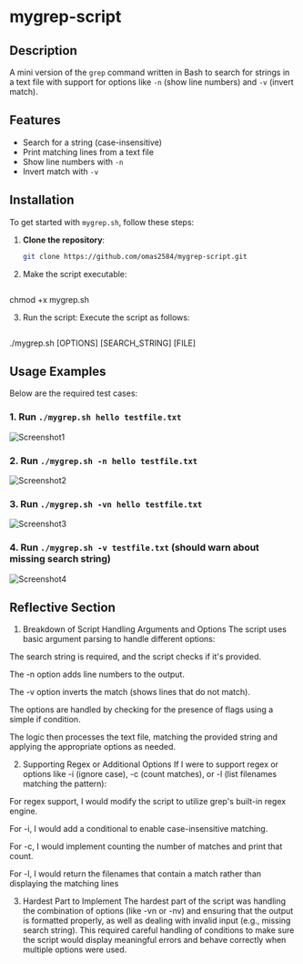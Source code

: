# mygrep-script

## Description
A mini version of the `grep` command written in Bash to search for strings in a text file with support for options like `-n` (show line numbers) and `-v` (invert match).

## Features
- Search for a string (case-insensitive)
- Print matching lines from a text file
- Show line numbers with `-n`
- Invert match with `-v`

## Installation
To get started with `mygrep.sh`, follow these steps:

1. **Clone the repository**:
   ```bash
   git clone https://github.com/omas2584/mygrep-script.git

2. Make the script executable:
   ```bash   
chmod +x mygrep.sh

3. Run the script: Execute the script as follows:
   ```bash
./mygrep.sh [OPTIONS] [SEARCH_STRING] [FILE]



## Usage Examples

Below are the required test cases:

### 1. Run `./mygrep.sh hello testfile.txt`
![Screenshot1](screenshots/screenshot1.png)

### 2. Run `./mygrep.sh -n hello testfile.txt`
![Screenshot2](screenshots/screenshot2.png)

### 3. Run `./mygrep.sh -vn hello testfile.txt`
![Screenshot3](screenshots/screenshot3.png)

### 4. Run `./mygrep.sh -v testfile.txt` (should warn about missing search string)
![Screenshot4](screenshots/screenshot4.png)

## Reflective Section

1. Breakdown of Script Handling Arguments and Options
The script uses basic argument parsing to handle different options:

The search string is required, and the script checks if it's provided.

The -n option adds line numbers to the output.

The -v option inverts the match (shows lines that do not match).

The options are handled by checking for the presence of flags using a simple if condition.

The logic then processes the text file, matching the provided string and applying the appropriate options as needed.

2. Supporting Regex or Additional Options
If I were to support regex or options like -i (ignore case), -c (count matches), or -l (list filenames matching the pattern):

For regex support, I would modify the script to utilize grep's built-in regex engine.

For -i, I would add a conditional to enable case-insensitive matching.

For -c, I would implement counting the number of matches and print that count.

For -l, I would return the filenames that contain a match rather than displaying the matching lines

3. Hardest Part to Implement
The hardest part of the script was handling the combination of options (like -vn or -nv) and ensuring that the output is formatted properly, as well as dealing with invalid input (e.g., missing search string). This required careful handling of conditions to make sure the script would display meaningful errors and behave correctly when multiple options were used.